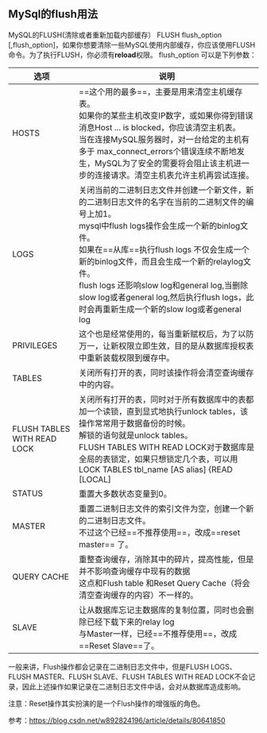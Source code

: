 

## MySql的flush用法

MySQL的FLUSH(清除或者重新加载内部缓存） FLUSH flush_option [,flush_option]，如果你想要清除一些MySQL使用内部缓存，你应该使用FLUSH命令。为了执行FLUSH，你必须有**reload**权限。
flush_option 可以是下列参数：

选项|说明
---|---
HOSTS  | ==这个用的最多==，主要是用来清空主机缓存表。<br/>如果你的某些主机改变IP数字，或如果你得到错误消息Host ... is blocked，你应该清空主机表。<br/>当在连接MySQL服务器时，对一台给定的主机有多于 max_connect_errors个错误连续不断地发生，MySQL为了安全的需要将会阻止该主机进一步的连接请求。清空主机表允许主机再尝试连接。 
LOGS   | 关闭当前的二进制日志文件并创建一个新文件，新的二进制日志文件的名字在当前的二进制文件的编号上加1。 <br>mysql中flush logs操作会生成一个新的binlog文件。<br/>如果在==从库==执行flush logs 不仅会生成一个新的binlog文件，而且会生成一个新的relaylog文件。<br/>flush logs 还影响slow log和general log,当删除slow log或者general log,然后执行flush logs，此时会再重新生成一个新的slow log或者general log 
PRIVILEGES | 这个也是经常使用的，每当重新赋权后，为了以防万一，让新权限立即生效，目的是从数据库授权表中重新装载权限到缓存中。 
TABLES |   关闭所有打开的表，同时该操作将会清空查询缓存中的内容。
FLUSH TABLES WITH READ LOCK |关闭所有打开的表，同时对于所有数据库中的表都加一个读锁，直到显式地执行unlock tables，该操作常常用于数据备份的时候。<br/>解锁的语句就是unlock tables。<br/>FLUSH TABLES WITH READ LOCK对于数据库是全局的表锁定，如果只想锁定几个表，可以用LOCK TABLES tbl_name [AS alias] {READ [LOCAL] 
STATUS |   重置大多数状态变量到0。
MASTER  | 重置二进制日志文件的索引文件为空，创建一个新的二进制日志文件。<br/>不过这个已经==不推荐使用==，改成==reset master== 了。 
QUERY CACHE |重整查询缓存，消除其中的碎片，提高性能，但是并不影响查询缓存中现有的数据<br/>这点和Flush table 和Reset Query  Cache（将会清空查询缓存的内容）不一样的。 
SLAVE  | 让从数据库忘记主数据库的复制位置，同时也会删除已经下载下来的relay log<br/>与Master一样，已经==不推荐使用==，改成==Reset Slave==了。 

一般来讲，Flush操作都会记录在二进制日志文件中，但是FLUSH LOGS、FLUSH MASTER、FLUSH SLAVE、FLUSH TABLES WITH READ LOCK不会记录，因此上述操作如果记录在二进制日志文件中话，会对从数据库造成影响。

注意：Reset操作其实扮演的是一个Flush操作的增强版的角色。





参考：https://blog.csdn.net/w892824196/article/details/80641850